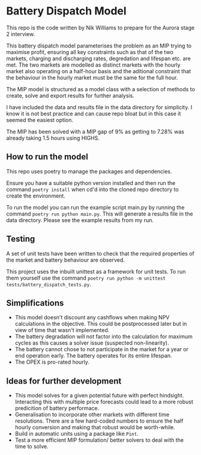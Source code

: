 # Battery Dispatch Model

This repo is the code written by Nik Williams to prepare for the Aurora stage 2 interview.

This battery dispatch model parameterises the problem as an MIP trying to maximise profit, ensuring all key constraints such as that of the two markets, charging and discharging rates, degredation and lifespan etc. are met. The two markets are modelled as distinct markets with the hourly market also operating on a half-hour basis and the aditional constraint that the behaviour in the hourly market must be the same for the full hour.

The MIP model is structured as a model class with a selection of methods to create, solve and export results for further analysis.

I have included the data and results file in the data directory for simplicity. I know it is not best practice and can cause repo bloat but in this case it seemed the easiest option.

The MIP has been solved with a MIP gap of 9% as getting to 7.28% was already taking 1.5 hours using HIGHS.

## How to run the model

This repo uses poetry to manage the packages and dependencies.

Ensure you have a suitable python version installed and then run the command `poetry install` when cd'd into the cloned repo directory to create the environment.

To run the model you can run the example script main.py by running the command `poetry run python main.py`. This will generate a results file in the data directory. Please see the example results from my run.

## Testing
A set of unit tests have been written to check that the required properties of the market and battery behaviour are observed.

This project uses the inbuilt unittest as a framework for unit tests. To run them yourself use the command `poetry run python -m unittest tests/battery_dispatch_tests.py`.

## Simplifications

- This model doesn't discount any cashflows when making NPV calculations in the objective. This could be postprocessed later but in view of time that wasn't implemented.
- The battery degradation will not factor into the calculation for maximum cycles as this causes a solver issue (suspected non-linearity).
- The battery cannot chose to not participate in the market for a year or end operation early. The battery operates for its entire lifespan.
- The OPEX is pro-rated hourly.

## Ideas for further development

- This model solves for a given potential future with perfect hindsight. Interacting this with multiple price forecasts could lead to a more robust predicition of battery performace.
- Generalisation to incorporate other markets with different time resolutions. There are a few hard-coded numbers to ensure the half hourly conversion and making that robust would be worth-while.
- Build in automatic units using a package like `Pint`.
- Test a more efficient MIP formulation/ better solvers to deal with the time to solve.
